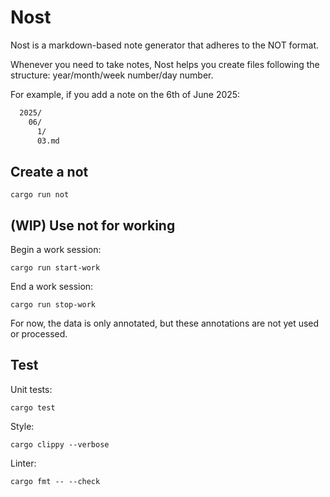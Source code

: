 # Nost

Nost is a markdown-based note generator that adheres to the NOT format.

Whenever you need to take notes, Nost helps you create files following the structure: year/month/week number/day number.

For example, if you add a note on the 6th of June 2025:

```txt
  2025/
    06/
      1/
      03.md
```

## Create a not

```
cargo run not
```

## (WIP) Use not for working

Begin a work session:

```
cargo run start-work
```

End a work session:

```
cargo run stop-work
```

For now, the data is only annotated, but these annotations are not yet used or processed.

## Test

Unit tests:

```
cargo test
```

Style:

```
cargo clippy --verbose
```

Linter:

```
cargo fmt -- --check
```
